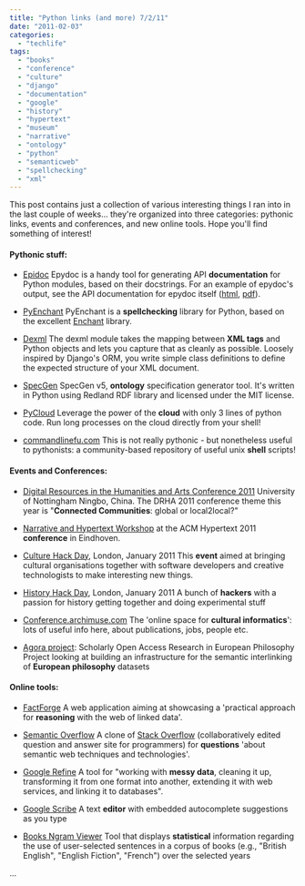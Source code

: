 ```yaml
---
title: "Python links (and more) 7/2/11"
date: "2011-02-03"
categories: 
  - "techlife"
tags: 
  - "books"
  - "conference"
  - "culture"
  - "django"
  - "documentation"
  - "google"
  - "history"
  - "hypertext"
  - "museum"
  - "narrative"
  - "ontology"
  - "python"
  - "semanticweb"
  - "spellchecking"
  - "xml"
---
```


This post contains just a collection of various interesting things I ran into in the last couple of weeks... they're organized into three categories: pythonic links, events and conferences, and new online tools. Hope you'll find something of interest!

#### Pythonic stuff:

- [Epidoc](http://epydoc.sourceforge.net/manual-usage.html) Epydoc is a handy tool for generating API **documentation** for Python modules, based on their docstrings. For an example of epydoc's output, see the API documentation for epydoc itself ([html](http://epydoc.sourceforge.net/api/), [pdf](http://epydoc.sourceforge.net/epydoc.pdf)).
- [PyEnchant](http://www.rfk.id.au/software/pyenchant/) PyEnchant is a **spellchecking** library for Python, based on the excellent [Enchant](http://www.abisource.com/enchant/) library.

- [Dexml](http://pypi.python.org/pypi/dexml/) The dexml module takes the mapping between **XML tags** and Python objects and lets you capture that as cleanly as possible. Loosely inspired by Django's ORM, you write simple class definitions to define the expected structure of your XML document.

- [SpecGen](http://forge.morfeo-project.org/wiki_en/index.php/SpecGen) SpecGen v5, **ontology** specification generator tool. It's written in Python using Redland RDF library and licensed under the MIT license.

- [PyCloud](http://www.picloud.com/) Leverage the power of the **cloud** with only 3 lines of python code. Run long processes on the cloud directly from your shell!

- [commandlinefu.com](http://www.commandlinefu.com/commands/browse) This is not really pythonic - but nonetheless useful to pythonists: a community-based repository of useful unix **shell** scripts!

#### Events and Conferences:

- [Digital Resources in the Humanities and Arts Conference 2011](http://www.nottingham.ac.uk/drha/callforpapers.aspx) University of Nottingham Ningbo, China. The DRHA 2011 conference theme this year is "**Connected Communities**: global or local2local?"

- [Narrative and Hypertext Workshop](http://nht11.ecs.soton.ac.uk/) at the ACM Hypertext 2011 **conference** in Eindhoven.

- [Culture Hack Day](http://culturehackday.org.uk/), London, January 2011 This **event** aimed at bringing cultural organisations together with software developers and creative technologists to make interesting new things.

- [History Hack Day](http://historyhackday.org/), London, January 2011 A bunch of **hackers** with a passion for history getting together and doing experimental stuff

- [Conference.archimuse.com](https://conference.archimuse.com/) The 'online space for **cultural informatics**': lots of useful info here, about publications, jobs, people etc.

- [Agora project](http://ec.europa.eu/information_society/apps/projects/factsheet/index.cfm?project_ref=270904): Scholarly Open Access Research in European Philosophy Project looking at building an infrastructure for the semantic interlinking of **European philosophy** datasets

#### Online tools:

- [FactForge](http://ontotext.com/factforge/reasonable-view.html) A web application aiming at showcasing a 'practical approach for **reasoning** with the web of linked data'.

- [Semantic Overflow](http://www.semanticoverflow.com/) A clone of [Stack Overflow](http://stackoverflow.com/) (collaboratively edited question and answer site for programmers) for **questions** 'about semantic web techniques and technologies'.

- [Google Refine](http://code.google.com/p/google-refine/) A tool for "working with **messy data**, cleaning it up, transforming it from one format into another, extending it with web services, and linking it to databases".

- [Google Scribe](http://scribe.googlelabs.com/) A text **editor** with embedded autocomplete suggestions as you type

- [Books Ngram Viewer](http://ngrams.googlelabs.com/info) Tool that displays **statistical** information regarding the use of user-selected sentences in a corpus of books (e.g., "British English", "English Fiction", "French") over the selected years

...
